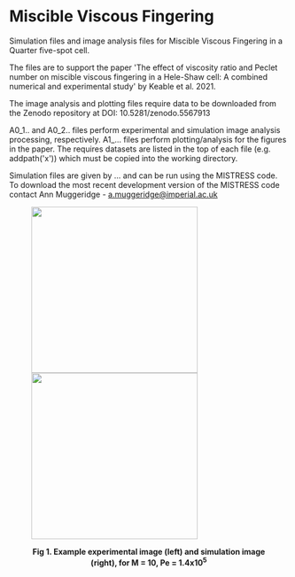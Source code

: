 # Miscible Viscous Fingering

Simulation files and image analysis files for Miscible Viscous Fingering in a Quarter five-spot cell.

The files are to support the paper 'The effect of viscosity ratio and Peclet number on miscible viscous fingering in a Hele-Shaw cell: A combined numerical and experimental study' by Keable et al. 2021.

The image analysis and plotting files require data to be downloaded from the Zenodo repository at DOI: 10.5281/zenodo.5567913 

A0_1.. and A0_2.. files perform experimental and simulation image analysis processing, respectively. 
A1_... files perform plotting/analysis for the figures in the paper. The requires datasets are listed in the top of each file (e.g. addpath('x')) which must be copied into the working directory.  

Simulation files are given by ... and can be run using the MISTRESS code. To download the most recent development version of the MISTRESS code contact Ann Muggeridge  - a.muggeridge@imperial.ac.uk

<figure>
<p float="left">
  <img src="https://user-images.githubusercontent.com/71803900/137244962-3c2a2916-3419-481f-9488-1ab02482f1bc.png" width="300" height="300" />
  <img src="https://user-images.githubusercontent.com/71803900/137245142-0515b90d-0b37-4004-bd44-30d7488b23da.png" width="300" height="300" />
</p>
  <figcaption align = "center"><b>Fig 1. Example experimental image (left) and simulation image (right), for M = 10, Pe = 1.4x10<sup>5</sup></b></figcaption>
</figure>



